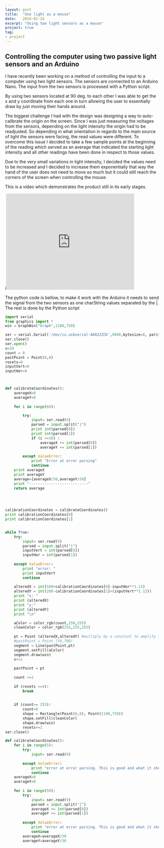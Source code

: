 ```yaml
---
layout: post
title:  "Use light as a mouse"
date:   2014-01-24
excerpt: "Using two light sensors as a mouse"
project: true
tag:
- project
---
```


## Controlling the computer using two passive light sensors and an Arduino
I have recently been working on a method of controlling the input to a computer using two light sensors. The sensors are connected to an Arduino Nano. The input from the two sensors is processed with a Python script.

By using two sensors located at 90 deg. to each other I was able to get the x and y coordinate from each one in turn allowing the user to essentially draw by just moving their hands around.

The biggest challenge I had with the design was designing a way to auto-calibrate the origin on the screen.
Since I was just measuring the voltages from the sensors, depending on the light intensity the origin had to be readjusted. So depending in what orientation in regards to the main source of light the sensors were facing, the read values were different.
To overcome this issue I decided to take a few sample points at the beginning of the reading which served as an average that indicated the starting light intensity and all other readings have been done in respect to those values.

Due to the very small variations in light intensity, I decided the values need to be increased and I decided to increase them exponentially that way the hand of the user does not need to move so much but it could still reach the corners of the screen when controlling the mouse.


This is a video which demonstrates the product still in its early stages.

i<iframe width="420" height="315" src="https://youtu.be/2M5YJC7XHHM" frameborder="0" allowfullscreen></iframe>

The python code is bellow, to make it work with the Arduino it needs to send the signal from the two sensors as one charString values separated by the |. The rest is done by the Python script


```python
import serial
from graphics import *
win = GraphWin("Graph",1100,750)

ser = serial.Serial('/dev/cu.usbserial-A6022ZCK',9600,bytesize=8, parity='N', stopbits=1, timeout=1) 
ser.close()
ser.open()
x=20
count = 0
pastPoint = Point(0,0)
resets=0
inputVert=0
inputHor=0



def calibrateCoordinates():
	averageX=0
	averageY=0
	
	for i in range(60):

		try:
			input= ser.read(9)
			parsed = input.split("|")
			print int(parsed[0])
			print int(parsed[1])
			if (i >=10) : 
				averageX += int(parsed[0])
				averageY += int(parsed[1])
			
		except ValueError:
			print "Error at error parsing"
			continue
	print averageX
	print averageY
	average=[averageX/50,averageY/50]
	print "---------------------------"
	return average
		



calibrationCoordinates = calibrateCoordinates()
print calibrationCoordinates[0]
print calibrationCoordinates[1]


while True:
	try:
		input= ser.read(9)
		parsed = input.split("|")
		inputVert = int(parsed[0])
		inputHor = int(parsed[1])
		
	except ValueError:
		print "error: "
		print inputVert
		continue
		
	alteredX = int(500+calibrationCoordinates[0]-inputHor**1.13)
	alteredY = int(200-calibrationCoordinates[1]+(inputVert**1.13))
	print "x: "
	print (alteredX)
	print "y:"
	print (alteredY)
	print "\n"

	aColor = color_rgb(count,150,255)
	cleanColor = color_rgb(255,255,255)
	
	pt = Point (alteredX,alteredY) #multiply by a constant to amplify the input
	#pastPoint = Point (50,700)
	segment = Line(pastPoint,pt)
	segment.setFill(aColor)
	segment.draw(win)
	x+=1
	
	pastPoint = pt
	
	count +=1
	
	if (resets >=4):
		break
	
	
	if (count>= 255):
		count=0
		shape = Rectangle(Point(0,0), Point(1100,750))
		shape.setFill(cleanColor)
		shape.draw(win)
		resets+=1
ser.close()

def calibrateCoordinates():
	for i in range(5):
		try:
			input= ser.read(9)
			
		except ValueError:
			print "error at error parsing. This is good and what it should happen "
			continue
	averageX=0
	averageY=0
	
	for i in range(50):
		try:
			input= ser.read(9)
			parsed = input.split("|")
			averageX += int(parsed[0])
			averageY += int(parsed[1])
			
		except ValueError:
			print "error at error parsing. This is good and what it should happen "
			continue
		averageX=averageX/50
		averageY=averageY/50
```
